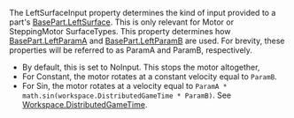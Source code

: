 The LeftSurfaceInput property determines the kind of input provided to a part's [BasePart.LeftSurface](https://developer.roblox.com/en-us/api-reference/property/BasePart/LeftSurface). This is only relevant for Motor or SteppingMotor SurfaceTypes. This property determines how [BasePart.LeftParamA](https://developer.roblox.com/en-us/api-reference/property/BasePart/LeftParamA) and [BasePart.LeftParamB](https://developer.roblox.com/en-us/api-reference/property/BasePart/LeftParamB) are used. For brevity, these properties will be referred to as ParamA and ParamB, respectively.

*   By default, this is set to NoInput. This stops the motor altogether,
*   For Constant, the motor rotates at a constant velocity equal to `ParamB`.
*   For Sin, the motor rotates at a velocity equal to `ParamA * math.sin(workspace.DistributedGameTime * ParamB)`. See [Workspace.DistributedGameTime](https://developer.roblox.com/en-us/api-reference/property/Workspace/DistributedGameTime).